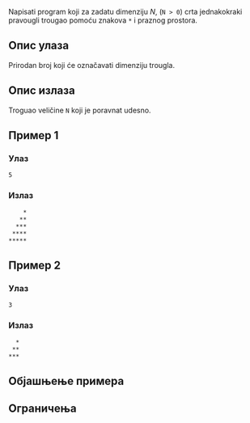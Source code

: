 Napisati program koji za zadatu dimenziju $N$, (`N > 0`)  crta jednakokraki pravougli trougao pomoću znakova `*` i praznog prostora.

## Опис улаза

Prirodan broj koji će označavati dimenziju trougla.

## Опис излаза

Troguao veličine `N` koji je poravnat udesno.


## Пример 1

### Улаз

~~~
5
~~~

### Излаз

~~~
    *
   **
  ***
 ****
*****
~~~

## Пример 2

### Улаз

~~~
3
~~~

### Излаз

~~~
  *
 **
***
~~~

## Објашњење примера



## Ограничења
